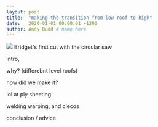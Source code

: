 ```yaml
---
layout: post
title:  "making the transition from low roof to high"
date:   2020-01-01 00:00:01 +1200 
author: Andy Budd # name here
---
```

<img src="{{site.url}}/images/Bridgets 1st woodworking project/circular_saw.jpg" /> 
<a class="image-captions">Bridget's first cut with the circular saw</a>
<br>

intro, 

why? (differebnt level roofs)

how did we make it?

lol at ply sheeting

welding warping, and clecos

conclusion / advice